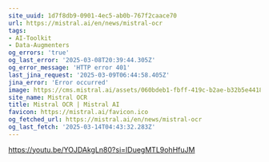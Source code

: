```yaml
---
site_uuid: 1d7f8db9-0901-4ec5-ab0b-767f2caace70
url: https://mistral.ai/en/news/mistral-ocr
tags:
- AI-Toolkit
- Data-Augmenters
og_errors: 'true'
og_last_error: '2025-03-08T20:39:44.305Z'
og_error_message: 'HTTP error 401'
last_jina_request: '2025-03-09T06:44:58.405Z'
jina_error: 'Error occurred'
image: https://cms.mistral.ai/assets/060bdeb1-fbff-419c-b2ae-b32b5e441864
site_name: Mistral OCR
title: Mistral OCR | Mistral AI
favicon: https://mistral.ai/favicon.ico
og_fetched_url: https://mistral.ai/en/news/mistral-ocr
og_last_fetch: '2025-03-14T04:43:32.283Z'
---
```


https://youtu.be/YOJDAkgLn80?si=IDuegMTL9ohHfuJM
